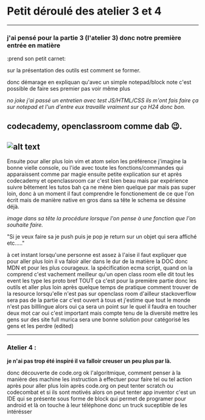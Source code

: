 # Petit déroulé des atelier 3 et 4

---

### j'ai pensé pour la partie 3 (l'atelier 3) donc notre première entrée en matière

:prend son petit carnet:

sur la présentation des outils est comment se former.

donc démarage en expliquan qu'avec un simple notepad/block note c'est possible de faire ses premier pas voir même plus

*no joke j'ai passé un entretien avec test JS/HTML/CSS ils m'ont fais faire ça sur notepad et l'un d'entre eux travaille vraiment sur ça H24 donc bon.*

codecademy, openclassroom comme dab :wink:.
---

![alt text]("http://s2.lemde.fr/image/2016/11/16/534x0/5032058_6_4602_l-exercice-de-maths-qui-s-inspire-du_4fb8449813ed5240248e5088c76c8644.png")
---

Ensuite pour aller plus loin vim et atom selon les préférence j'imagine la bonne vielle console, ou l'ide avec toute les fonctions/commandes qui apparaissent comme par magie
ensuite petite explication sur et après codecademy et openclassroom car c'est bien beau mais par expérience suivre bêtement les tutos bah ça ne mène bien quelque par mais pas super loin, donc à un moment il faut comprendre le fonctionement de ce que l'on écrit mais de manière native en gros dans sa tête le schema se déssine déjà.

*_image dans sa tête la procédure lorsque l'on pense à une fonction que l'on souhaite faire._*

"Si je veux faire sa je push puis je pop je return sur un objet qui sera affiché etc....."

à cet instant lorsqu'une personne est assez à l'aise il faut expliquer que pour aller plus loin il va faloir aller dans le dur de la matière
la DOC
donc MDN et pour les plus courageux.
la spécification ecma script, quand on la comprend c'est vachement meilleur qu'un open class room
elle dit tout les event les type les proto bref TOUT
ça c'est pour la première partie donc les outils et aller plus loin après quelque temps de pratique comment trouver de la resource lorsqu'elle n'est pas sur openclass room
d'ailleur stackoverflow sera pas de la partie car c'est ouvert à tous
et j'estime que tout le monde n'est pas billlingue alors oui ça sera un point sur le quel il faudra en toucher deux mot car oui c'est important
mais compte tenu de la diversité mettre les gens sur des site full murica sera une bonne solution pour catégorisé les gens et les perdre (edited)

---

### Atelier 4 :

**je n'ai pas trop été inspiré il va falloir creuser un peu plus par là.**

donc découverte de code.org ok
l'algoritmique, comment penser à la manière des machine les instruction à effectuer pour faire tel ou tel action
après pour aller plus loin après code.org on peut tenter scratch ou codecombat
et si ils sont motivés alors on peut tenter app inventor c'est un IDE qui se présente sous forme de block qui permet de programer pour android
et là on touche à leur téléphone donc un truck suceptible de les intérésser
